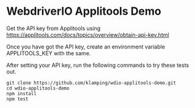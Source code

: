# WebdriverIO Applitools Demo

Get the API key from Applitools using https://applitools.com/docs/topics/overview/obtain-api-key.html

Once you have got the API key, create an environment variable APPLITOOLS_KEY with the same.

After setting your API key, run the following commands to try these tests out.

```shell
git clone https://github.com/klamping/wdio-applitools-demo.git
cd wdio-applitools-demo
npm install
npm test
```

